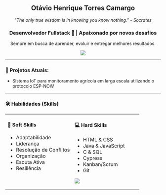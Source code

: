 <div align="center">
  
  <h2><strong>Otávio</strong> Henrique Torres <strong>Camargo</strong></h2>
  
  <i>"The only true wisdom is in knowing you know nothing." - Socrates</i>
  
  <h3>
    Desenvolvedor Fullstack 👋 | Apaixonado por novos desafios
  </h3>
  
  <p>
    Sempre em busca de aprender, evoluir e entregar melhores resultados.
  </p>
  
  <a href="https://www.linkedin.com/in/otaviohtc/">
    <img src="https://img.shields.io/badge/LinkedIn-0077B5?style=for-the-badge&logo=linkedin&logoColor=white">
  </a>

</div>

---

### 🚀 Projetos Atuais:
<ul>
  <li>Sistema IoT para monitoramento agrícola em larga escala utilizando o protocolo ESP-NOW</li>
</ul>

---

### 🛠️ Habilidades (Skills)

<table>
  <tr>
    <td valign="top" width="50%">
      <h4>🧠 Soft Skills</h4>
      <ul>
        <li>Adaptabilidade</li>
        <li>Liderança</li>
        <li>Resolução de Conflitos</li>
        <li>Organização</li>
        <li>Escuta Ativa</li>
        <li>Resiliência</li>
      </ul>
    </td>
    <td valign="top" width="50%">
      <h4>💻 Hard Skills</h4>
      <ul>
        <li>HTML & CSS</li>
        <li>Java & JavaScript</li>
        <li>C & SQL</li>
        <li>Cypress</li>
        <li>Kanban/Scrum</li>
        <li>Git</li>
      </ul>
      <p align="left">
        <a href="https://skillicons.dev">
          <img src="https://skillicons.dev/icons?i=html,css,java,js,c,mysql,cypress,git,scrum,kanban" />
        </a>
      </p>
    </td>
  </tr>
</table>
